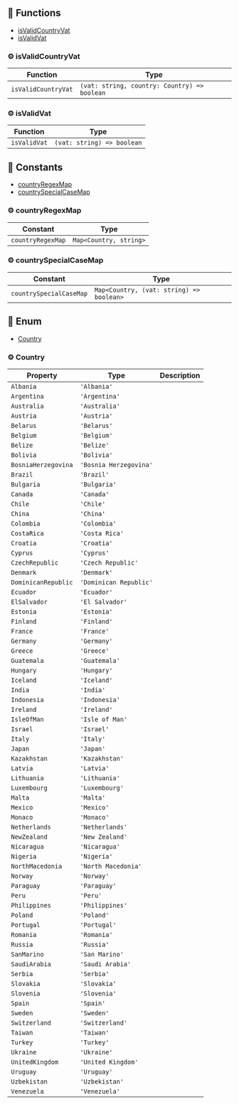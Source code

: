 ## :toolbox: Functions

- [isValidCountryVat](#gear-isvalidcountryvat)
- [isValidVat](#gear-isvalidvat)

### :gear: isValidCountryVat

| Function | Type |
| ---------- | ---------- |
| `isValidCountryVat` | `(vat: string, country: Country) => boolean` |

### :gear: isValidVat

| Function | Type |
| ---------- | ---------- |
| `isValidVat` | `(vat: string) => boolean` |


## :wrench: Constants

- [countryRegexMap](#gear-countryregexmap)
- [countrySpecialCaseMap](#gear-countryspecialcasemap)

### :gear: countryRegexMap

| Constant | Type |
| ---------- | ---------- |
| `countryRegexMap` | `Map<Country, string>` |

### :gear: countrySpecialCaseMap

| Constant | Type |
| ---------- | ---------- |
| `countrySpecialCaseMap` | `Map<Country, (vat: string) => boolean>` |



## :nut_and_bolt: Enum

- [Country](#gear-country)

### :gear: Country



| Property | Type | Description |
| ---------- | ---------- | ---------- |
| `Albania` | `'Albania'` |  |
| `Argentina` | `'Argentina'` |  |
| `Australia` | `'Australia'` |  |
| `Austria` | `'Austria'` |  |
| `Belarus` | `'Belarus'` |  |
| `Belgium` | `'Belgium'` |  |
| `Belize` | `'Belize'` |  |
| `Bolivia` | `'Bolivia'` |  |
| `BosniaHerzegovina` | `'Bosnia Herzegovina'` |  |
| `Brazil` | `'Brazil'` |  |
| `Bulgaria` | `'Bulgaria'` |  |
| `Canada` | `'Canada'` |  |
| `Chile` | `'Chile'` |  |
| `China` | `'China'` |  |
| `Colombia` | `'Colombia'` |  |
| `CostaRica` | `'Costa Rica'` |  |
| `Croatia` | `'Croatia'` |  |
| `Cyprus` | `'Cyprus'` |  |
| `CzechRepublic` | `'Czech Republic'` |  |
| `Denmark` | `'Denmark'` |  |
| `DominicanRepublic` | `'Dominican Republic'` |  |
| `Ecuador` | `'Ecuador'` |  |
| `ElSalvador` | `'El Salvador'` |  |
| `Estonia` | `'Estonia'` |  |
| `Finland` | `'Finland'` |  |
| `France` | `'France'` |  |
| `Germany` | `'Germany'` |  |
| `Greece` | `'Greece'` |  |
| `Guatemala` | `'Guatemala'` |  |
| `Hungary` | `'Hungary'` |  |
| `Iceland` | `'Iceland'` |  |
| `India` | `'India'` |  |
| `Indonesia` | `'Indonesia'` |  |
| `Ireland` | `'Ireland'` |  |
| `IsleOfMan` | `'Isle of Man'` |  |
| `Israel` | `'Israel'` |  |
| `Italy` | `'Italy'` |  |
| `Japan` | `'Japan'` |  |
| `Kazakhstan` | `'Kazakhstan'` |  |
| `Latvia` | `'Latvia'` |  |
| `Lithuania` | `'Lithuania'` |  |
| `Luxembourg` | `'Luxembourg'` |  |
| `Malta` | `'Malta'` |  |
| `Mexico` | `'Mexico'` |  |
| `Monaco` | `'Monaco'` |  |
| `Netherlands` | `'Netherlands'` |  |
| `NewZealand` | `'New Zealand'` |  |
| `Nicaragua` | `'Nicaragua'` |  |
| `Nigeria` | `'Nigeria'` |  |
| `NorthMacedonia` | `'North Macedonia'` |  |
| `Norway` | `'Norway'` |  |
| `Paraguay` | `'Paraguay'` |  |
| `Peru` | `'Peru'` |  |
| `Philippines` | `'Philippines'` |  |
| `Poland` | `'Poland'` |  |
| `Portugal` | `'Portugal'` |  |
| `Romania` | `'Romania'` |  |
| `Russia` | `'Russia'` |  |
| `SanMarino` | `'San Marino'` |  |
| `SaudiArabia` | `'Saudi Arabia'` |  |
| `Serbia` | `'Serbia'` |  |
| `Slovakia` | `'Slovakia'` |  |
| `Slovenia` | `'Slovenia'` |  |
| `Spain` | `'Spain'` |  |
| `Sweden` | `'Sweden'` |  |
| `Switzerland` | `'Switzerland'` |  |
| `Taiwan` | `'Taiwan'` |  |
| `Turkey` | `'Turkey'` |  |
| `Ukraine` | `'Ukraine'` |  |
| `UnitedKingdom` | `'United Kingdom'` |  |
| `Uruguay` | `'Uruguay'` |  |
| `Uzbekistan` | `'Uzbekistan'` |  |
| `Venezuela` | `'Venezuela'` |  |

